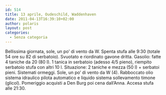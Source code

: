 ```yaml
---
id: 514
title: 13 aprile, Oudeschild, Waddenhaven
date: 2011-04-13T16:39:10+02:00
author: polaris
layout: post
categories:
  - Senza categoria
---
```

Bellissima giornata, sole, un po&#8217; di vento da W. Spenta stufa alle 9:30 (totale 54 ore su 82 di serbatoio). Svuotato e riordinato gavone dritta. Gasolio: fatte 4 taniche da 20 (80 l). 1 tanica in serbatoio (adesso 4/5 pieno), riempito serbatoio stufa con altri 10 l. Situazione: 2 taniche e mezza (50 l) + serbatoi pieni. Sistemati ormeggi. Sole, un po&#8217; di vento da W (4). Rabboccato olio sistema idraulico pilota automatico e liquido sistema sollevamento timone (glicol). Pomeriggio acquisti a Den Burg poi cena dall&#8217;Anna. Accesa stufa alle 21:30.